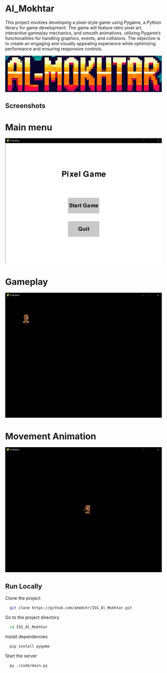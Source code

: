 
# Al_Mokhtar
This project involves developing a pixel-style game using Pygame, a Python library for game development. The game will feature retro pixel art, interactive gameplay mechanics, and smooth animations, utilizing Pygame’s functionalities for handling graphics, events, and collisions. The objective is to create an engaging and visually appealing experience while optimizing performance and ensuring responsive controls.



![Logo](logo.jpg)


## Screenshots

# Main menu
![App Screenshot](screenshots/Al-Mokhtar_Main_Menu.png)
# Gameplay
![App Screenshot](screenshots/Al-Mokhtar_Game_play.png)
# Movement Animation
![App Screenshot](screenshots/Al-Mokhtar_Animation_Movement.png)
## Run Locally

Clone the project

```bash
  git clone https://github.com/ahmdchr/ISS_Al_Mokhtar.git
```

Go to the project directory

```bash
  cd ISS_Al_Mokhtar
```

Install dependencies

```bash
  pip install pygame
```

Start the server

```bash
  py ./code/main.py
```

